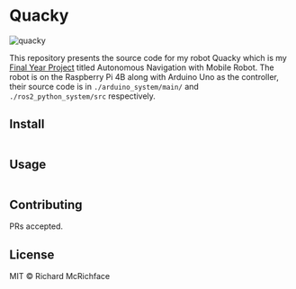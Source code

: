 # Quacky
![quacky](https://github.com/winson0404/robot-navigation/assets/53987303/9cc0714f-b5cf-4c8e-a8f3-8b1ee5c43ffd)

This repository presents the source code for my robot Quacky which is my [Final Year Project](https://drive.google.com/file/d/1N3HeQ44IgfC_AOHncy7w_L8oQvX37ZI2/view?usp=sharing) titled Autonomous Navigation with Mobile Robot. 
The robot is on the Raspberry Pi 4B along with Arduino Uno as the controller, their source code is in `./arduino_system/main/` and `./ros2_python_system/src` respectively.

## Install

```
```

## Usage

```
```

## Contributing

PRs accepted.

## License

MIT © Richard McRichface
